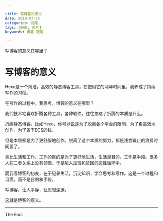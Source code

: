 ```yaml
---

title: 写博客的意义
date: 2019-07-25
categories: 随笔
tags: [随笔, 思考]
keywords: 博客 随笔

---
```


写博客的意义在哪里？

<!--more-->

# 写博客的意义

Hexo是一个简洁，高效的静态博客工具，在使用它的两年时间里，我养成了持续写作的习惯。

在写作的过程中，我思考，博客的意义在哪里？

我们技术宅喜欢折腾各种工具，各种软件，往往忽略了折腾的本质是什么。

折腾静态博客，比如Hexo，你可以说是为了脱离各个平台的限制，为了更高效地创作，为了省下ECS的钱。

但是本质都是为了更舒服地创作。脱离了这个本质的努力，都是浅尝辄止的浪费时间罢了。

类比生活和工作，工作的目的是为了更好地生活，生活是目的，工作是手段。很多人在二者关系上没有领悟，于是陷入加班和贫困的恶性循环中。

而我写博客的初衷，在于记录生活，沉淀知识，学会思考和写作。这是一个过程和习惯，而不是目的和手段。

写博客，让人平静，让思想深邃。

这就是博客的意义。


---
The End.